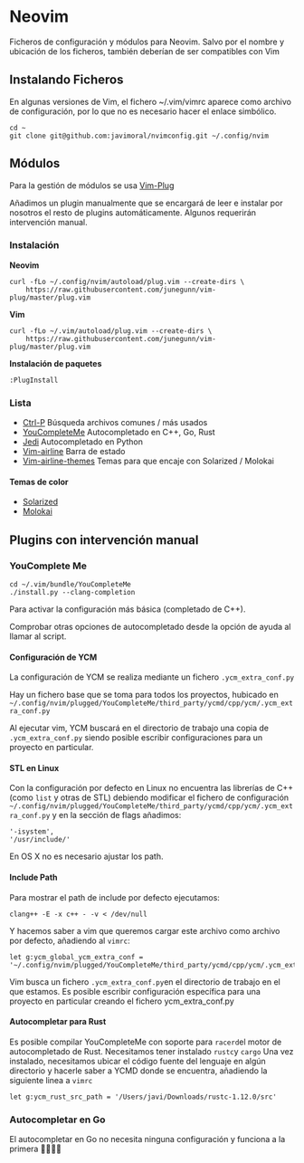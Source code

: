 # Neovim

Ficheros de configuración y módulos para Neovim. Salvo por el nombre y ubicación de los ficheros, también deberían de ser compatibles con Vim

## Instalando Ficheros
En algunas versiones de Vim, el fichero ~/.vim/vimrc aparece como archivo de configuración, por lo que no es necesario hacer el enlace simbólico.

```
cd ~
git clone git@github.com:javimoral/nvimconfig.git ~/.config/nvim

```

## Módulos
Para la gestión de módulos se usa [Vim-Plug](https://github.com/junegunn/vim-plug)

Añadimos un plugin manualmente que se encargará de leer e instalar por nosotros el resto de plugins automáticamente. Algunos requerirán intervención manual.

### Instalación
**Neovim**
```
curl -fLo ~/.config/nvim/autoload/plug.vim --create-dirs \
    https://raw.githubusercontent.com/junegunn/vim-plug/master/plug.vim
```

**Vim**
```
curl -fLo ~/.vim/autoload/plug.vim --create-dirs \
    https://raw.githubusercontent.com/junegunn/vim-plug/master/plug.vim
```

**Instalación de paquetes**
```
:PlugInstall
```

### Lista
* [Ctrl-P](https://github.com/kien/ctrlp.vim) Búsqueda archivos comunes / más usados
* [YouCompleteMe](https://github.com/Valloric/YouCompleteMe) Autocompletado en C++, Go, Rust
* [Jedi](https://github.com/davidhalter/jedi) Autocompletado en Python
* [Vim-airline](https://github.com/vim-airline/vim-airline) Barra de estado
* [Vim-airline-themes](https://github.com/vim-airline/vim-airline/themes) Temas para que encaje con Solarized / Molokai


#### Temas de color
* [Solarized](https://github.com/altercation/vim-colors-solarized)
* [Molokai](https://github.com/tomasr/molokai)

## Plugins con intervención manual

### YouComplete Me
```
cd ~/.vim/bundle/YouCompleteMe
./install.py --clang-completion
```

Para activar la configuración más básica (completado de C++).

Comprobar otras opciones de autocompletado desde la opción de ayuda al llamar al script.

#### Configuración de YCM
La configuración de YCM se realiza mediante un fichero ```.ycm_extra_conf.py```

Hay un fichero base que se toma para todos los proyectos, hubicado en ```~/.config/nvim/plugged/YouCompleteMe/third_party/ycmd/cpp/ycm/.ycm_extra_conf.py```

Al ejecutar vim, YCM buscará en el directorio de trabajo una copia de ```.ycm_extra_conf.py``` siendo posible escribir configuraciones para un proyecto en particular.

#### STL en Linux
Con la configuración por defecto en Linux no encuentra las librerías de C++ (como ```list``` y otras de STL) debiendo modificar el fichero de configuración ```~/.config/nvim/plugged/YouCompleteMe/third_party/ycmd/cpp/ycm/.ycm_extra_conf.py```
 y en la sección de flags añadimos:
```
'-isystem',
'/usr/include/'
```

En OS X no es necesario ajustar los path.

#### Include Path
Para mostrar el path de include por defecto ejecutamos:
```
clang++ -E -x c++ - -v < /dev/null
```


Y hacemos saber a vim que queremos cargar este archivo como archivo por defecto, añadiendo al ```vimrc```:
```
let g:ycm_global_ycm_extra_conf = '~/.config/nvim/plugged/YouCompleteMe/third_party/ycmd/cpp/ycm/.ycm_extra_conf.py'
```
Vim busca un fichero ```.ycm_extra_conf.py```en el directorio de trabajo en el que estamos. Es posible escribir configuración específica para una proyecto en particular creando el fichero ycm_extra_conf.py


#### Autocompletar para Rust
Es posible compilar YouCompleteMe con soporte para ```racerd```el motor de autocompletado de Rust. Necesitamos tener instalado ```rustc```y ```cargo```
Una vez instalado, necesitamos ubicar el código fuente del lenguaje en algún directorio y hacerle saber a YCMD donde se encuentra, añadiendo la siguiente linea a ```vimrc```
```
let g:ycm_rust_src_path = '/Users/javi/Downloads/rustc-1.12.0/src'
```

### Autocompletar en Go
El autocompletar en Go no necesita ninguna configuración y funciona a la primera 🎊🎉🎊🎉
